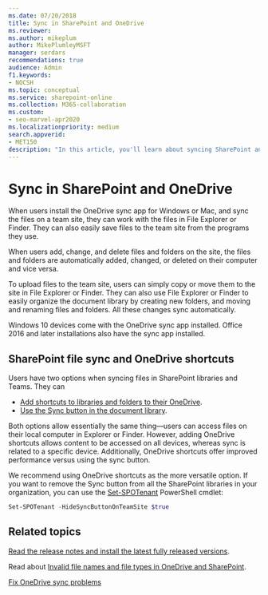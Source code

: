 ```yaml
---
ms.date: 07/20/2018
title: Sync in SharePoint and OneDrive
ms.reviewer: 
ms.author: mikeplum
author: MikePlumleyMSFT
manager: serdars
recommendations: true
audience: Admin
f1.keywords:
- NOCSH
ms.topic: conceptual
ms.service: sharepoint-online
ms.collection: M365-collaboration
ms.custom:
- seo-marvel-apr2020
ms.localizationpriority: medium
search.appverid:
- MET150
description: "In this article, you'll learn about syncing SharePoint and OneDrive files using the OneDrive sync app for Windows and Mac."
---
```


# Sync in SharePoint and OneDrive

When users install the OneDrive sync app for Windows or Mac, and sync the files on a team site, they can work with the files in File Explorer or Finder. They can also easily save files to the team site from the programs they use.

When users add, change, and delete files and folders on the site, the files and folders are automatically added, changed, or deleted on their computer and vice versa.

To upload files to the team site, users can simply copy or move them to the site in File Explorer or Finder. They can also use File Explorer or Finder to easily organize the document library by creating new folders, and moving and renaming files and folders. All these changes sync automatically.

Windows 10 devices come with the OneDrive sync app installed. Office 2016 and later installations also have the sync app installed.

## SharePoint file sync and OneDrive shortcuts

Users have two options when syncing files in SharePoint libraries and Teams. They can

- [Add shortcuts to libraries and folders to their OneDrive](https://support.microsoft.com/office/d66b1347-99b7-4470-9360-ffc048d35a33).
- [Use the Sync button in the document library](https://support.microsoft.com/office/6de9ede8-5b6e-4503-80b2-6190f3354a88).

Both options allow essentially the same thing—users can access files on their local computer in Explorer or Finder. However, adding OneDrive shortcuts allows content to be accessed on all devices, whereas sync is related to a specific device. Additionally, OneDrive shortcuts offer improved performance versus using the sync button.

We recommend using OneDrive shortcuts as the more versatile option. If you want to remove the Sync button from all the SharePoint libraries in your organization, you can use the [Set-SPOTenant](/powershell/module/sharepoint-online/set-spotenant) PowerShell cmdlet:

```PowerShell
Set-SPOTenant -HideSyncButtonOnTeamSite $true
```

## Related topics

[Read the release notes and install the latest fully released versions](https://support.office.com/article/845dcf18-f921-435e-bf28-4e24b95e5fc0).

Read about [Invalid file names and file types in OneDrive and SharePoint](https://support.office.com/article/64883a5d-228e-48f5-b3d2-eb39e07630fa).

[Fix OneDrive sync problems](https://support.office.com/article/fix-onedrive-sync-problems-0899b115-05f7-45ec-95b2-e4cc8c4670b2)

